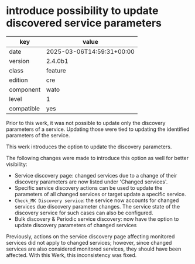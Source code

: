 [//]: # (werk v2)
# introduce possibility to update discovered service parameters

key        | value
---------- | ---
date       | 2025-03-06T14:59:31+00:00
version    | 2.4.0b1
class      | feature
edition    | cre
component  | wato
level      | 1
compatible | yes

Prior to this werk, it was not possible to update only the discovery parameters
of a service. Updating those were tied to updating the identified parameters
of the service.

This werk introduces the option to update the discovery parameters.

The following changes were made to introduce this option as well for better
visibility:

* Service discovery page: changed services due to a change of their discovery
parameters are now listed under 'Changed services'.
* Specific service discovery actions can be used to update the parameters of all
changed services or target update a specific service.
* `Check_MK Discovery service`: the service now accounts for changed services
due discovery parameter changes. The service state of the discovery
service for such cases can also be configured.
* Bulk discovery & Periodic service discovery: now have the option to update
discovery parameters of changed services

Previously, actions on the service discovery page affecting monitored services
did not apply to changed services; however, since changed services are also
considered monitored services, they should have been affected.
With this Werk, this inconsistency was fixed.
